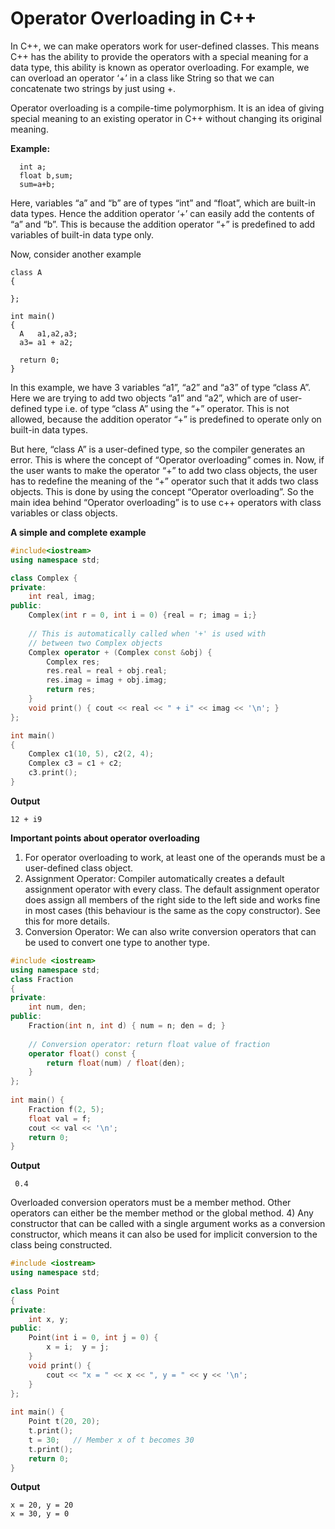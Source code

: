 # **Operator Overloading in C++**

In C++, we can make operators work for user-defined classes. This means C++ has the ability to provide the operators with a special meaning for a data type, this ability is known as operator overloading. For example, we can overload an operator ‘+’ in a class like String so that we can concatenate two strings by just using +.

Operator overloading is a compile-time polymorphism. It is an idea of giving special meaning to an existing operator in C++ without changing its original meaning.

**Example:**

      int a;
      float b,sum;
      sum=a+b;

Here, variables “a” and “b” are of types “int” and “float”, which are built-in data types. Hence the addition operator ‘+’ can easily add the contents of “a” and “b”. This is because the addition operator “+” is predefined to add variables of built-in data type only.
 

Now, consider another example

    class A
    {

    };

    int main()
    {   
      A   a1,a2,a3;
      a3= a1 + a2;

      return 0;
    }

In this example, we have 3 variables “a1”, “a2” and “a3” of type “class A”. Here we are trying to add two objects “a1” and “a2”, which are of user-defined type i.e. of type “class A” using the “+” operator. This is not allowed, because the addition operator “+” is predefined to operate only on built-in data types. 

But here, “class A” is a user-defined type, so the compiler generates an error. This is where the concept of “Operator overloading” comes in. 
Now, if the user wants to make the operator “+” to add two class objects, the user has to redefine the meaning of the “+” operator such that it adds two class objects. This is done by using the concept “Operator overloading”. So the main idea behind “Operator overloading” is to use c++ operators with class variables or class objects.

**A simple and complete example**

```cpp
#include<iostream>
using namespace std;

class Complex {
private:
	int real, imag;
public:
	Complex(int r = 0, int i = 0) {real = r; imag = i;}
	
	// This is automatically called when '+' is used with
	// between two Complex objects
	Complex operator + (Complex const &obj) {
		Complex res;
		res.real = real + obj.real;
		res.imag = imag + obj.imag;
		return res;
	}
	void print() { cout << real << " + i" << imag << '\n'; }
};

int main()
{
	Complex c1(10, 5), c2(2, 4);
	Complex c3 = c1 + c2;
	c3.print();
}
```

**Output**

    12 + i9


**Important points about operator overloading**

1) For operator overloading to work, at least one of the operands must be a user-defined class object.
2) Assignment Operator: Compiler automatically creates a default assignment operator with every class. The default assignment operator does assign all members of the right side to the left side and works fine in most cases (this behaviour is the same as the copy constructor). See this for more details. 
3) Conversion Operator: We can also write conversion operators that can be used to convert one type to another type. 
 

```cpp
#include <iostream>
using namespace std;
class Fraction
{
private:
    int num, den;
public:
    Fraction(int n, int d) { num = n; den = d; }
 
    // Conversion operator: return float value of fraction
    operator float() const {
        return float(num) / float(den);
    }
};
 
int main() {
    Fraction f(2, 5);
    float val = f;
    cout << val << '\n';
    return 0;
}
```

**Output**  

     0.4

Overloaded conversion operators must be a member method. Other operators can either be the member method or the global method.
4) Any constructor that can be called with a single argument works as a conversion constructor, which means it can also be used for implicit conversion to the class being constructed. 
 

```cpp
#include <iostream>
using namespace std;
 
class Point
{
private:
    int x, y;
public:
    Point(int i = 0, int j = 0) {
        x = i;  y = j;
    }
    void print() {
        cout << "x = " << x << ", y = " << y << '\n';
    }
};
 
int main() {
    Point t(20, 20);
    t.print();
    t = 30;   // Member x of t becomes 30
    t.print();
    return 0;
}
```

**Output**

    x = 20, y = 20
    x = 30, y = 0